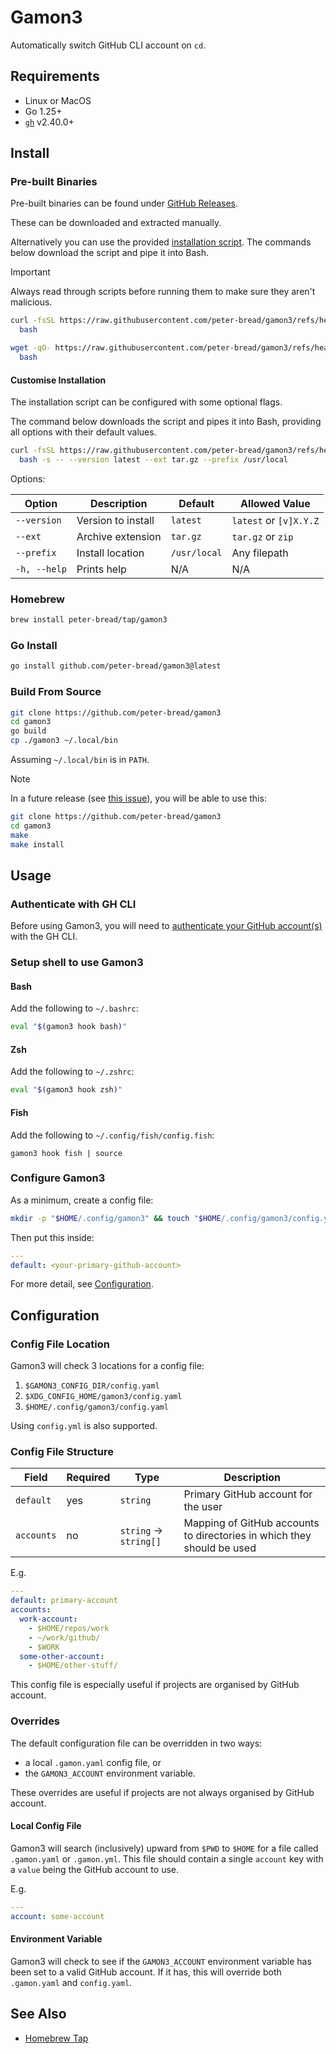 # Gamon3

Automatically switch GitHub CLI account on `cd`.

## Requirements

- Linux or MacOS
- Go 1.25+
- [`gh`](https://cli.github.com/) v2.40.0+

## Install

### Pre-built Binaries

Pre-built binaries can be found under [GitHub Releases](https://github.com/peter-bread/gamon3/releases/latest).

These can be downloaded and extracted manually.

Alternatively you can use the provided [installation script](./scripts/install). The
commands below download the script and pipe it into Bash.

> [!IMPORTANT]
>
> Always read through scripts before running them to make sure they aren't malicious.

```bash
curl -fsSL https://raw.githubusercontent.com/peter-bread/gamon3/refs/heads/main/scripts/install |
  bash
```

```bash
wget -qO- https://raw.githubusercontent.com/peter-bread/gamon3/refs/heads/main/scripts/install |
  bash
```

#### Customise Installation

The installation script can be configured with some optional flags.

The command below downloads the script and pipes it into Bash, providing all
options with their default values.

```bash
curl -fsSL https://raw.githubusercontent.com/peter-bread/gamon3/refs/heads/main/scripts/install |
  bash -s -- --version latest --ext tar.gz --prefix /usr/local
```

Options:

| Option       | Description        | Default      | Allowed Value          |
| ------------ | ------------------ | ------------ | ---------------------- |
| `--version`  | Version to install | `latest`     | `latest` or `[v]X.Y.Z` |
| `--ext`      | Archive extension  | `tar.gz`     | `tar.gz` or `zip`      |
| `--prefix`   | Install location   | `/usr/local` | Any filepath           |
| `-h, --help` | Prints help        | N/A          | N/A                    |

### Homebrew

```bash
brew install peter-bread/tap/gamon3
```

### Go Install

```bash
go install github.com/peter-bread/gamon3@latest
```

### Build From Source

```bash
git clone https://github.com/peter-bread/gamon3
cd gamon3
go build
cp ./gamon3 ~/.local/bin
```

Assuming `~/.local/bin` is in `PATH`.

> [!NOTE]
> In a future release (see [this issue](https://github.com/peter-bread/gamon3/issues/20)), you will be able to use this:
>
> ```bash
> git clone https://github.com/peter-bread/gamon3
> cd gamon3
> make
> make install
> ```

## Usage

### Authenticate with GH CLI

Before using Gamon3, you will need to [authenticate your GitHub
account(s)](https://cli.github.com/manual/gh_auth_login) with the GH CLI.

### Setup shell to use Gamon3

#### Bash

Add the following to `~/.bashrc`:

```bash
eval "$(gamon3 hook bash)"
```

#### Zsh

Add the following to `~/.zshrc`:

```bash
eval "$(gamon3 hook zsh)"
```

#### Fish

Add the following to `~/.config/fish/config.fish`:

```fish
gamon3 hook fish | source
```

### Configure Gamon3

As a minimum, create a config file:

```bash
mkdir -p "$HOME/.config/gamon3" && touch "$HOME/.config/gamon3/config.yaml"
```

Then put this inside:

```yaml
---
default: <your-primary-github-account>
```

For more detail, see [Configuration](#configuration).

## Configuration

### Config File Location

Gamon3 will check 3 locations for a config file:

1. `$GAMON3_CONFIG_DIR/config.yaml`
1. `$XDG_CONFIG_HOME/gamon3/config.yaml`
1. `$HOME/.config/gamon3/config.yaml`

Using `config.yml` is also supported.

### Config File Structure

| Field      | Required | Type                   | Description                                                            |
| ---------- | -------- | ---------------------- | ---------------------------------------------------------------------- |
| `default`  | yes      | `string`               | Primary GitHub account for the user                                    |
| `accounts` | no       | `string` -> `string[]` | Mapping of GitHub accounts to directories in which they should be used |

E.g.

```yaml
---
default: primary-account
accounts:
  work-account:
    - $HOME/repos/work
    - ~/work/github/
    - $WORK
  some-other-account:
    - $HOME/other-stuff/
```

This config file is especially useful if projects are organised by GitHub
account.

### Overrides

The default configuration file can be overridden in two ways:

- a local `.gamon.yaml` config file, or
- the `GAMON3_ACCOUNT` environment variable.

These overrides are useful if projects are not always organised by GitHub
account.

#### Local Config File

Gamon3 will search (inclusively) upward from `$PWD` to `$HOME` for a file
called `.gamon.yaml` or `.gamon.yml`. This file should contain a single
`account` key with a `value` being the GitHub account to use.

E.g.

```yaml
---
account: some-account
```

#### Environment Variable

Gamon3 will check to see if the `GAMON3_ACCOUNT` environment variable has been
set to a valid GitHub account. If it has, this will override both `.gamon.yaml`
and `config.yaml`.

## See Also

- [Homebrew Tap](https://github.com/peter-bread/homebrew-tap)
